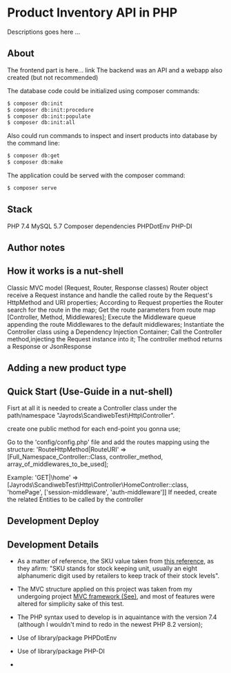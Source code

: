 # Product Inventory API in PHP

Descriptions goes here ...

## About

The frontend part is here... link
The backend was an API and a webapp also created (but not recommended)

The database code could be initialized using composer commands:

```sh
$ composer db:init
$ composer db:init:procedure
$ composer db:init:populate
$ composer db:init:all
```

Also could run commands to inspect and insert products into database by the command line:

```sh
$ composer db:get
$ composer db:make
```

The application could be served with the composer command:

```sh
$ composer serve
```



## Stack

PHP 7.4
MySQL 5.7
Composer dependencies
    PHPDotEnv
    PHP-DI

## Author notes

## How it works is a nut-shell

Classic MVC model (Request, Router, Response classes)
Router object receive a Request instance and handle the called route by the Request's HttpMethod and URI properties;
According to Request properties the Router search for the route in the map;
Get the route parameters from route map [Controller, Method, Middlewares];
Execute the Middleware queue appending the route Middlewares to the default middlewares;
Instantiate the Controller class using a Dependency Injection Container;
Call the Controller method,injecting the Request instance into it;
The controller method returns a Response or JsonResponse


## Adding a new product type

## Quick Start (Use-Guide in a nut-shell)

Fisrt at all it is needed to create a Controller class under the path/namespace "Jayrods\ScandiwebTest\Http\Controller".

create one public method for each end-point you gonna use;

Go to the 'config/config.php' file and add the routes mapping using the structure:
    'RouteHttpMethod|RouteURI' => [Full_Namespace_Controller::Class, controller_method, array_of_middlewares_to_be_used];

Example:
    'GET|\home' => [Jayrods\\ScandiwebTest\Http\Controller\HomeController::class, 'homePage', ['session-middleware', 'auth-middleware']]
If needed, create the related Entities to be called by the controller

## Development Deploy


## Development Details

- As a matter of reference, the SKU value taken from [this reference](https://squareup.com/us/en/the-bottom-line/operating-your-business/stock-keeping-unit#:~:text=SKU%20stands%20for%20%E2%80%9Cstock%20keeping,has%20a%20unique%20SKU%20number.), as they afirm: "SKU stands for stock keeping unit, usually an eight alphanumeric digit used by retailers to keep track of their stock levels".

- The MVC structure applied on this project was taken from my undergoing project [MVC framework (See)](https://github.com/Jadersonrilidio/mvc-framework), and most of features were altered for simplicity sake of this test.

- The PHP syntax used to develop is in aquaintance with the version 7.4 (although I wouldn't mind to redo in the newest PHP 8.2 version);

- Use of library/package PHPDotEnv

- Use of library/package PHP-DI

- 